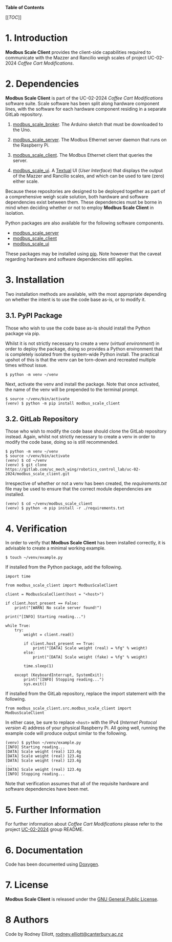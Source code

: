 __Table of Contents__

[[_TOC_]]

# 1. Introduction

__Modbus Scale Client__ provides the client-side capabilities required to
communicate with the Mazzer and Rancilio weigh scales of project
UC-02-2024 _Coffee Cart Modifications_.

# 2. Dependencies

__Modbus Scale Client__ is part of the UC-02-2024 _Coffee Cart Modifications_
software suite. Scale software has been split along hardware component lines,
with the software for each hardware component residing in a separate GitLab
repository.

1. [modbus_scale_broker][modbus_scale_broker_gitlab]. The Arduino sketch that
must be downloaded to the Uno.

2. [modbus_scale_server][modbus_scale_server_gitlab]. The Modbus Ethernet
server daemon that runs on the Raspberry Pi.

3. [modbus_scale_client][modbus_scale_client_gitlab]. The Modbus Ethernet
client that queries the server.

4. [modbus_scale_ui][modbus_scale_ui_gitlab]. A [Textual][textual] UI (_User
Interface_) that displays the output of the Mazzer and Rancilio scales, and
which can be used to tare (zero) either scale.

Because these repositories are designed to be deployed together as part of a
comprehensive weigh scale solution, both hardware and software dependencies
exist between them. These dependencies must be borne in mind when deciding
whether or not to employ __Modbus Scale Client__ in isolation.

Python packages are also available for the following software components.

 - [modbus_scale_server][modbus_scale_server_pypi]
 - [modbus_scale_client][modbus_scale_client_pypi]
 - [modbus_scale_ui][modbus_scale_ui_pypi]

These packages may be installed using [pip][pip]. Note however that the caveat
regarding hardware and software dependencies still applies.

# 3. Installation

Two installation methods are available, with the most appropriate depending on
whether the intent is to use the code base as-is, or to modify it.

## 3.1. PyPI Package

Those who wish to use the code base as-is should install the Python package via
pip.

Whilst it is not strictly necessary to create a venv (_virtual environment_) in
order to deploy the package, doing so provides a Python environment that is
completely isolated from the system-wide Python install. The practical upshot
of this is that the venv can be torn-down and recreated multiple times without
issue.

    $ python -m venv ~/venv

Next, activate the venv and install the package. Note that once activated, the
name of the venv will be prepended to the terminal prompt.

    $ source ~/venv/bin/activate
    (venv) $ python -m pip install modbus_scale_client

## 3.2. GitLab Repository

Those who wish to modify the code base should clone the GitLab repository
instead. Again, whilst not strictly necessary to create a venv in order to
modify the code base, doing so is still recommended.

    $ python -m venv ~/venv
    $ source ~/venv/bin/activate
    (venv) $ cd ~/venv
    (venv) $ git clone https://gitlab.com/uc_mech_wing/robotics_control_lab/uc-02-2024/modbus_scale_client.git

Irrespective of whether or not a venv has been created, the _requirements.txt_
file may be used to ensure that the correct module dependencies are installed.

    (venv) $ cd ~/venv/modbus_scale_client
    (venv) $ python -m pip install -r ./requirements.txt

# 4. Verification

In order to verify that __Modbus Scale Client__ has been installed correctly,
it is advisable to create a minimal working example.

    $ touch ~/venv/example.py

If installed from the Python package, add the following.

    import time

    from modbus_scale_client import ModbusScaleClient
    
    client = ModbusScaleClient(host = "<host>")
    
    if client.host_present == False:
        print("[WARN] No scale server found!")
    
    print("[INFO] Starting reading...")
    
    while True:
        try:
            weight = client.read()
            
            if client.host_present == True:
                print("[DATA] Scale weight (real) = %fg" % weight)
            else:
                print("[DATA] Scale weight (fake) = %fg" % weight)
            
            time.sleep(1)
            
        except (KeyboardInterrupt, SystemExit):
            print("[INFO] Stopping reading...")
            sys.exit()

If installed from the GitLab repository, replace the import statement with the
following.

    from modbus_scale_client.src.modbus_scale_client import ModbusScaleClient

In either case, be sure to replace `<host>` with the IPv4 (_Internet Protocol
version 4_) address of your physical Raspberry Pi. All going well, running the
example code will produce output similar to the following.

    (venv) $ python ~/venv/example.py
    [INFO] Starting reading... 
    [DATA] Scale weight (real) 123.4g
    [DATA] Scale weight (real) 123.4g
    [DATA] Scale weight (real) 123.4g
    ...
    [DATA] Scale weight (real) 123.4g
    [INFO] Stopping reading...

Note that verification assumes that all of the requisite hardware and software
dependencies have been met.

# 5. Further Information 

For further information about _Coffee Cart Modifications_ please refer to the
project [UC-02-2024][uc-02-2024_gitlab] group README.

# 6. Documentation

Code has been documented using [Doxygen][doxygen].

# 7. License

__Modbus Scale Client__ is released under the [GNU General Public License][gpl].

# 8 Authors

Code by Rodney Elliott, <rodney.elliott@canterbury.ac.nz>

[modbus_scale_broker_gitlab]: https://gitlab.com/uc_mech_wing/robotics_control_lab/uc-02-2024/modbus_scale_broker
[modbus_scale_server_gitlab]: https://gitlab.com/uc_mech_wing/robotics_control_lab/uc-02-2024/modbus_scale_server
[modbus_scale_client_gitlab]: https://gitlab.com/uc_mech_wing/robotics_control_lab/uc-02-2024/modbus_scale_client
[modbus_scale_ui_gitlab]: https://gitlab.com/uc_mech_wing/robotics_control_lab/uc-02-2024/modbus_scale_ui
[textual]: https://textual.textualize.io/
[modbus_scale_server_pypi]: https://pypi.org/project/modbus-scale-server/
[modbus_scale_client_pypi]: https://pypi.org/project/modbus-scale-client/
[modbus_scale_ui_pypi]: https://pypi.org/project/modbus-scale-ui/
[pip]: https://pypi.org/project/pip/
[uc-02-2024_gitlab]: https://gitlab.com/uc_mech_wing/robotics_control_lab/uc-02-2024
[doxygen]: https://www.doxygen.nl
[gpl]: https://www.gnu.org/licenses/gpl-3.0.html


